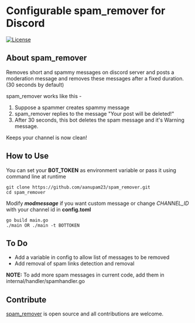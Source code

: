 # Configurable spam_remover for Discord

[![License](https://img.shields.io/badge/License-Apache%202.0-blue.svg)](https://opensource.org/licenses/Apache-2.0) 


## About spam_remover
Removes short and spammy messages on discord server and posts a moderation message and removes these messages after a fixed duration. (30 seconds by default)

spam_remover works like this -
1) Suppose a spammer creates spammy message
2) spam_remover replies to the message "Your post will be deleted!" 
3) After 30 seconds, this bot deletes the spam message and it's Warning message.

Keeps your channel is now clean!


## How to Use

You can set your **BOT_TOKEN** as environment variable or pass it using command line at runtime

```
git clone https://github.com/aanupam23/spam_remover.git
cd spam_remover
```
Modify ***modmessage*** if you want custom message or change *CHANNEL_ID* with your channel id in **config.toml**

```
go build main.go
./main OR ./main -t BOTTOKEN
```


## To Do
 - Add a variable in config to allow list of messages to be removed
 - Add removal of spam links detection and removal

**NOTE:** To add more spam messages in current code, add them in internal/handler/spamhandler.go 


## Contribute
[spam_remover](https://github.com/aanupam23/spam_remover) is open source and all contributions are welcome.
